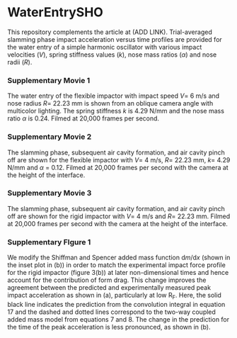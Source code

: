 # WaterEntrySHO

This repository complements the article at (ADD LINK). Trial-averaged slamming phase impact acceleration versus time profiles are provided for the water entry of a simple harmonic oscillator with various impact velocities ($V$), spring stiffness values ($k$), nose mass ratios ($\alpha$) and nose radii ($R$). 

### Supplementary Movie 1

The water entry of the flexible impactor with impact speed $V=$ 6 m/s and nose radius $R=$ 22.23 mm is shown from an oblique camera angle with multicolor lighting. The spring stiffness $k$ is 4.29 N/mm and the nose mass ratio $\alpha$ is 0.24. Filmed at 20,000 frames per second.

### Supplementary Movie 2

The slamming phase, subsequent air cavity formation, and air cavity pinch off are shown for the flexible impactor with $V=$ 4 m/s, $R=$ 22.23 mm, $k=$ 4.29 N/mm and $\alpha$ = 0.12. Filmed at 20,000 frames per second with the camera at the height of the interface.

### Supplementary Movie 3

The slamming phase, subsequent air cavity formation, and air cavity pinch off are shown for the rigid impactor with $V=$ 4 m/s and $R=$ 22.23 mm. Filmed at 20,000 frames per second with the camera at the height of the interface.

### Supplementary FIgure 1

We modify the Shiffman and Spencer added mass function $\textrm{d}m/\textrm{d}x$ (shown in the inset plot in (b)) in order to match the experimental impact force profile for the rigid impactor (figure 3(b)) at later non-dimensional times and hence account for the contribution of form drag. This change improves the agreement between the predicted and experimentally measured peak impact acceleration as shown in (a), particularly at low $\textrm{R}_\textrm{F}$. Here, the solid black line indicates the prediction from the convolution integral in equation 17 and the dashed and dotted lines correspond to the two-way coupled added mass model from equations 7 and 8. The change in the prediction for the time of the peak acceleration is less pronounced, as shown in (b).
